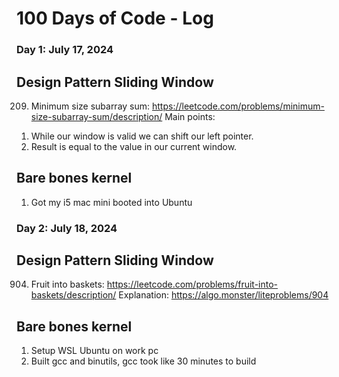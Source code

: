 # 100 Days of Code - Log
### Day 1: July 17, 2024
## Design Pattern Sliding Window
209. Minimum size subarray sum: https://leetcode.com/problems/minimum-size-subarray-sum/description/
Main points:
1) While our window is valid we can shift our left pointer.
2) Result is equal to the value in our current window.

## Bare bones kernel
1) Got my i5 mac mini booted into Ubuntu

### Day 2: July 18, 2024
## Design Pattern Sliding Window
904. Fruit into baskets: https://leetcode.com/problems/fruit-into-baskets/description/
Explanation: https://algo.monster/liteproblems/904

## Bare bones kernel
1) Setup WSL Ubuntu on work pc
2) Built gcc and binutils, gcc took like 30 minutes to build